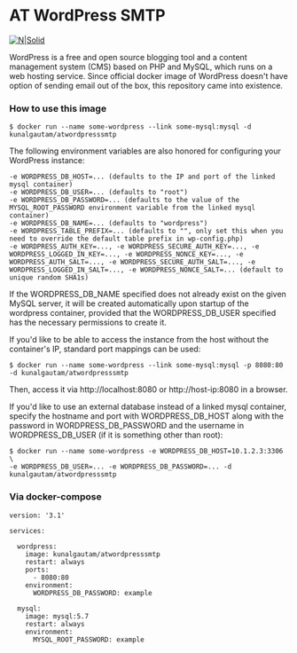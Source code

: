 # AT WordPress SMTP

[![N|Solid](https://s.w.org/about/images/logos/wordpress-logo-hoz-rgb.png)](https://wordpress.org)

WordPress is a free and open source blogging tool and a content management system (CMS) based on PHP and MySQL, which runs on a web hosting service. Since official docker image of WordPress doesn't have option of sending email out of the box, this repository came into existence.

### How to use this image

    $ docker run --name some-wordpress --link some-mysql:mysql -d kunalgautam/atwordpresssmtp

The following environment variables are also honored for configuring your WordPress instance:

    -e WORDPRESS_DB_HOST=... (defaults to the IP and port of the linked mysql container)
    -e WORDPRESS_DB_USER=... (defaults to "root")
    -e WORDPRESS_DB_PASSWORD=... (defaults to the value of the MYSQL_ROOT_PASSWORD environment variable from the linked mysql container)
    -e WORDPRESS_DB_NAME=... (defaults to "wordpress")
    -e WORDPRESS_TABLE_PREFIX=... (defaults to "", only set this when you need to override the default table prefix in wp-config.php)
    -e WORDPRESS_AUTH_KEY=..., -e WORDPRESS_SECURE_AUTH_KEY=..., -e WORDPRESS_LOGGED_IN_KEY=..., -e WORDPRESS_NONCE_KEY=..., -e WORDPRESS_AUTH_SALT=..., -e WORDPRESS_SECURE_AUTH_SALT=..., -e WORDPRESS_LOGGED_IN_SALT=..., -e WORDPRESS_NONCE_SALT=... (default to unique random SHA1s)

If the WORDPRESS_DB_NAME specified does not already exist on the given MySQL server, it will be created automatically upon startup of the wordpress container, provided that the WORDPRESS_DB_USER specified has the necessary permissions to create it.

If you'd like to be able to access the instance from the host without the container's IP, standard port mappings can be used:

    $ docker run --name some-wordpress --link some-mysql:mysql -p 8080:80 -d kunalgautam/atwordpresssmtp

Then, access it via http://localhost:8080 or http://host-ip:8080 in a browser.

If you'd like to use an external database instead of a linked mysql container, specify the hostname and port with WORDPRESS_DB_HOST along with the password in WORDPRESS_DB_PASSWORD and the username in WORDPRESS_DB_USER (if it is something other than root):

    $ docker run --name some-wordpress -e WORDPRESS_DB_HOST=10.1.2.3:3306 \
    -e WORDPRESS_DB_USER=... -e WORDPRESS_DB_PASSWORD=... -d kunalgautam/atwordpresssmtp

### Via docker-compose



    version: '3.1'
    
    services:
    
      wordpress:
        image: kunalgautam/atwordpresssmtp
        restart: always
        ports:
          - 8080:80
        environment:
          WORDPRESS_DB_PASSWORD: example
    
      mysql:
        image: mysql:5.7
        restart: always
        environment:
          MYSQL_ROOT_PASSWORD: example
    








